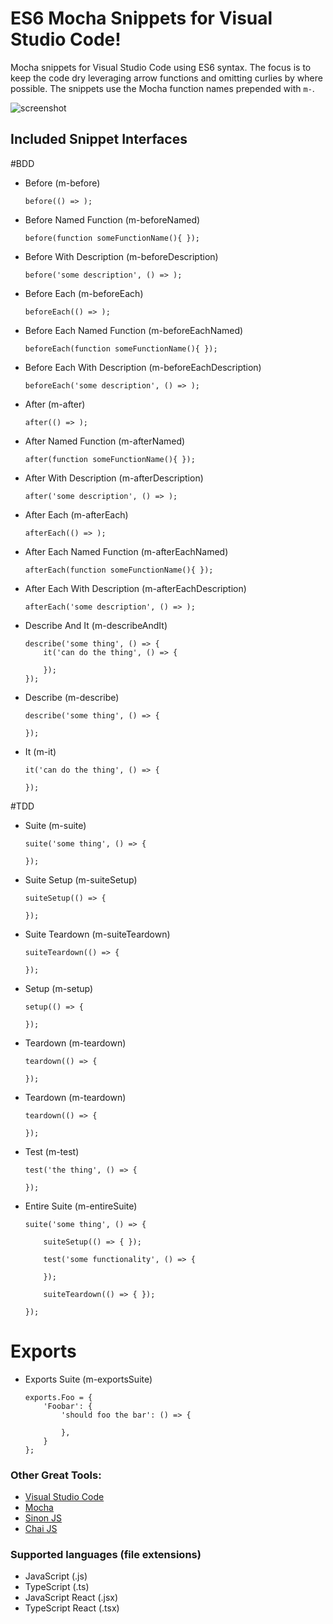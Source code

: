 # ES6 Mocha Snippets for Visual Studio Code!
Mocha snippets for Visual Studio Code using ES6 syntax.  The focus is to keep the code dry leveraging arrow functions and omitting curlies by where possible.  The snippets use the Mocha function names prepended with `m-`.

![screenshot](images/demo.gif)

## Included Snippet Interfaces

#BDD
- Before (m-before)
    ```
    before(() => );
    ```
- Before Named Function (m-beforeNamed)
    ```
    before(function someFunctionName(){ });
    ```
- Before With Description (m-beforeDescription)
    ```
    before('some description', () => );
    ```
- Before Each (m-beforeEach)
    ```
    beforeEach(() => );
    ```
- Before Each Named Function (m-beforeEachNamed)
    ```
    beforeEach(function someFunctionName(){ });
    ```
- Before Each With Description (m-beforeEachDescription)
    ```
    beforeEach('some description', () => );
    ```
- After (m-after)
    ```
    after(() => );
    ```
- After Named Function (m-afterNamed)
    ```
    after(function someFunctionName(){ });
    ```
- After With Description (m-afterDescription)
    ```
    after('some description', () => );
    ```
- After Each (m-afterEach)
    ```
    afterEach(() => );
    ```
- After Each Named Function (m-afterEachNamed)
    ```
    afterEach(function someFunctionName(){ });
    ```
- After Each With Description (m-afterEachDescription)
    ```
    afterEach('some description', () => );
    ```
- Describe And It (m-describeAndIt)
    ```
    describe('some thing', () => {
        it('can do the thing', () => {

        });
    });
    ```
- Describe (m-describe)
    ```
    describe('some thing', () => {

    });
    ```
- It (m-it)
    ```
    it('can do the thing', () => {

    });
    ```

#TDD
- Suite (m-suite)
    ```
    suite('some thing', () => {

    });
    ```
- Suite Setup (m-suiteSetup)
    ```
    suiteSetup(() => {

    });
    ```
- Suite Teardown (m-suiteTeardown)
    ```
    suiteTeardown(() => {

    });
    ```
- Setup (m-setup)
    ```
    setup(() => {

    });
    ```
- Teardown (m-teardown)
    ```
    teardown(() => {

    });
    ```
- Teardown (m-teardown)
    ```
    teardown(() => {

    });
    ```
- Test (m-test)
    ```
    test('the thing', () => {

    });
    ```
- Entire Suite (m-entireSuite)
    ```
    suite('some thing', () => {

        suiteSetup(() => { });

        test('some functionality', () => {

        });

        suiteTeardown(() => { });

    });
    ```

# Exports
- Exports Suite (m-exportsSuite)
    ```
    exports.Foo = {
        'Foobar': {
            'should foo the bar': () => {

            },
        }
    };
    ```


### Other Great Tools:
* [Visual Studio Code](http://code.visualstudio.com/)
* [Mocha](https://mochajs.org/)
* [Sinon JS](http://sinonjs.org/)
* [Chai JS](https://chaijs.com/)

### Supported languages (file extensions)
* JavaScript (.js)
* TypeScript (.ts)
* JavaScript React (.jsx)
* TypeScript React (.tsx)

